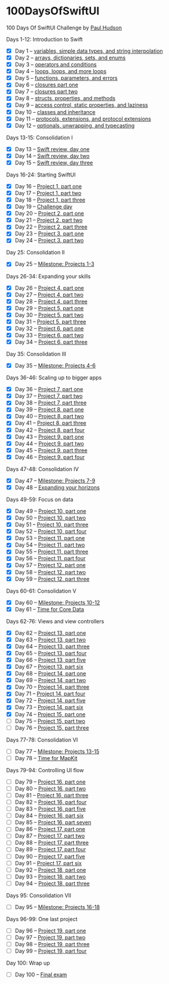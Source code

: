 # 100DaysOfSwiftUI
100 Days Of SwiftUI Challenge by [Paul Hudson](https://www.hackingwithswift.com/100/swiftui)

Days 1-12: Introduction to Swift
- [x] Day 1 – [variables, simple data types, and string interpolation](https://www.hackingwithswift.com/100/swiftui/1)
- [x] Day 2 – [arrays, dictionaries, sets, and enums](https://www.hackingwithswift.com/100/swiftui/2)
- [x] Day 3 – [operators and conditions](https://www.hackingwithswift.com/100/swiftui/3)
- [x] Day 4 – [loops, loops, and more loops](https://www.hackingwithswift.com/100/swiftui/4)
- [x] Day 5 – [functions, parameters, and errors](https://www.hackingwithswift.com/100/swiftui/5)
- [x] Day 6 – [closures part one](https://www.hackingwithswift.com/100/swiftui/6)
- [x] Day 7 – [closures part two](https://www.hackingwithswift.com/100/swiftui/7)
- [x] Day 8 – [structs, properties, and methods](https://www.hackingwithswift.com/100/swiftui/8)
- [x] Day 9 – [access control, static properties, and laziness](https://www.hackingwithswift.com/100/swiftui/9)
- [x] Day 10 – [classes and inheritance](https://www.hackingwithswift.com/100/swiftui/10)
- [x] Day 11 – [protocols, extensions, and protocol extensions](https://www.hackingwithswift.com/100/swiftui/11)
- [x] Day 12 – [optionals, unwrapping, and typecasting](https://www.hackingwithswift.com/100/swiftui/12)

Days 13-15: Consolidation I
- [x] Day 13 – [Swift review, day one](https://www.hackingwithswift.com/100/swiftui/13)
- [x] Day 14 – [Swift review, day two](https://www.hackingwithswift.com/100/swiftui/14)
- [x] Day 15 – [Swift review, day three](https://www.hackingwithswift.com/100/swiftui/15)

Days 16-24: Starting SwiftUI
- [x] Day 16 – [Project 1, part one](https://www.hackingwithswift.com/100/swiftui/16)
- [x] Day 17 – [Project 1, part two](https://www.hackingwithswift.com/100/swiftui/17)
- [x] Day 18 – [Project 1, part three](https://www.hackingwithswift.com/100/swiftui/18)
- [x] Day 19 – [Challenge day](https://www.hackingwithswift.com/100/swiftui/19)
- [x] Day 20 – [Project 2, part one](https://www.hackingwithswift.com/100/swiftui/20)
- [x] Day 21 – [Project 2, part two](https://www.hackingwithswift.com/100/swiftui/21)
- [x] Day 22 – [Project 2, part three](https://www.hackingwithswift.com/100/swiftui/22)
- [x] Day 23 – [Project 3, part one](https://www.hackingwithswift.com/100/swiftui/23)
- [x] Day 24 – [Project 3, part two](https://www.hackingwithswift.com/100/swiftui/24)

Day 25: Consolidation II
- [x] Day 25 – [Milestone: Projects 1-3](https://www.hackingwithswift.com/100/swiftui/25)

Days 26-34: Expanding your skills
- [x] Day 26 – [Project 4, part one](https://www.hackingwithswift.com/100/swiftui/26)
- [x] Day 27 – [Project 4, part two](https://www.hackingwithswift.com/100/swiftui/27)
- [x] Day 28 – [Project 4, part three](https://www.hackingwithswift.com/100/swiftui/28)
- [x] Day 29 – [Project 5, part one](https://www.hackingwithswift.com/100/swiftui/29)
- [x] Day 30 – [Project 5, part two](https://www.hackingwithswift.com/100/swiftui/30)
- [x] Day 31 – [Project 5, part three](https://www.hackingwithswift.com/100/swiftui/31)
- [x] Day 32 – [Project 6, part one](https://www.hackingwithswift.com/100/swiftui/32)
- [x] Day 33 – [Project 6, part two](https://www.hackingwithswift.com/100/swiftui/33)
- [x] Day 34 – [Project 6, part three](https://www.hackingwithswift.com/100/swiftui/34)

Day 35: Consolidation III
- [x] Day 35 – [Milestone: Projects 4-6](https://www.hackingwithswift.com/100/swiftui/35)

Days 36-46: Scaling up to bigger apps
- [x] Day 36 – [Project 7, part one](https://www.hackingwithswift.com/100/swiftui/36)
- [x] Day 37 – [Project 7, part two](https://www.hackingwithswift.com/100/swiftui/37)
- [x] Day 38 – [Project 7, part three](https://www.hackingwithswift.com/100/swiftui/38)
- [x] Day 39 – [Project 8, part one](https://www.hackingwithswift.com/100/swiftui/39)
- [x] Day 40 – [Project 8, part two](https://www.hackingwithswift.com/100/swiftui/40)
- [x] Day 41 – [Project 8, part three](https://www.hackingwithswift.com/100/swiftui/41)
- [x] Day 42 – [Project 8, part four](https://www.hackingwithswift.com/100/swiftui/42)
- [x] Day 43 – [Project 9, part one](https://www.hackingwithswift.com/100/swiftui/43)
- [x] Day 44 – [Project 9, part two](https://www.hackingwithswift.com/100/swiftui/44)
- [x] Day 45 – [Project 9, part three](https://www.hackingwithswift.com/100/swiftui/45)
- [x] Day 46 – [Project 9, part four](https://www.hackingwithswift.com/100/swiftui/46)

Days 47-48: Consolidation IV
- [x] Day 47 – [Milestone: Projects 7-9](https://www.hackingwithswift.com/100/swiftui/47)
- [x] Day 48 – [Expanding your horizons](https://www.hackingwithswift.com/100/swiftui/48)

Days 49-59: Focus on data
- [x] Day 49 – [Project 10, part one](https://www.hackingwithswift.com/100/swiftui/49)
- [x] Day 50 – [Project 10, part two](https://www.hackingwithswift.com/100/swiftui/50)
- [x] Day 51 – [Project 10, part three](https://www.hackingwithswift.com/100/swiftui/51)
- [x] Day 52 – [Project 10, part four](https://www.hackingwithswift.com/100/swiftui/52)
- [x] Day 53 – [Project 11, part one](https://www.hackingwithswift.com/100/swiftui/53)
- [x] Day 54 – [Project 11, part two](https://www.hackingwithswift.com/100/swiftui/54)
- [x] Day 55 – [Project 11, part three](https://www.hackingwithswift.com/100/swiftui/55)
- [x] Day 56 – [Project 11, part four](https://www.hackingwithswift.com/100/swiftui/56)
- [x] Day 57 – [Project 12, part one](https://www.hackingwithswift.com/100/swiftui/57)
- [x] Day 58 – [Project 12, part two](https://www.hackingwithswift.com/100/swiftui/58)
- [x] Day 59 – [Project 12, part three](https://www.hackingwithswift.com/100/swiftui/59)

Days 60-61: Consolidation V
- [x] Day 60 – [Milestone: Projects 10-12](https://www.hackingwithswift.com/100/swiftui/60)
- [x] Day 61 – [Time for Core Data](https://www.hackingwithswift.com/100/swiftui/61)

Days 62-76: Views and view controllers
- [x] Day 62 – [Project 13, part one](https://www.hackingwithswift.com/100/swiftui/62)
- [x] Day 63 – [Project 13, part two](https://www.hackingwithswift.com/100/swiftui/63)
- [x] Day 64 – [Project 13, part three](https://www.hackingwithswift.com/100/swiftui/64)
- [x] Day 65 – [Project 13, part four](https://www.hackingwithswift.com/100/swiftui/65)
- [x] Day 66 – [Project 13, part five](https://www.hackingwithswift.com/100/swiftui/66)
- [x] Day 67 – [Project 13, part six](https://www.hackingwithswift.com/100/swiftui/67)
- [x] Day 68 – [Project 14, part one](https://www.hackingwithswift.com/100/swiftui/68)
- [x] Day 69 – [Project 14, part two](https://www.hackingwithswift.com/100/swiftui/69)
- [x] Day 70 – [Project 14, part three](https://www.hackingwithswift.com/100/swiftui/70)
- [x] Day 71 – [Project 14, part four](https://www.hackingwithswift.com/100/swiftui/71)
- [x] Day 72 – [Project 14, part five](https://www.hackingwithswift.com/100/swiftui/72)
- [x] Day 73 – [Project 14, part six](https://www.hackingwithswift.com/100/swiftui/73)
- [x] Day 74 – [Project 15, part one](https://www.hackingwithswift.com/100/swiftui/74)
- [ ] Day 75 – [Project 15, part two](https://www.hackingwithswift.com/100/swiftui/75)
- [ ] Day 76 – [Project 15, part three](https://www.hackingwithswift.com/100/swiftui/76)

Days 77-78: Consolidation VI
- [ ] Day 77 – [Milestone: Projects 13-15]()
- [ ] Day 78 – [Time for MapKit]()

Days 79-94: Controlling UI flow
- [ ] Day 79 – [Project 16, part one]()
- [ ] Day 80 – [Project 16, part two]()
- [ ] Day 81 – [Project 16, part three]()
- [ ] Day 82 – [Project 16, part four]()
- [ ] Day 83 – [Project 16, part five]()
- [ ] Day 84 – [Project 16, part six]()
- [ ] Day 85 – [Project 16, part seven]()
- [ ] Day 86 – [Project 17, part one]()
- [ ] Day 87 – [Project 17, part two]()
- [ ] Day 88 – [Project 17, part three]()
- [ ] Day 89 – [Project 17, part four]()
- [ ] Day 90 – [Project 17, part five]()
- [ ] Day 91 – [Project 17, part six]()
- [ ] Day 92 – [Project 18, part one]()
- [ ] Day 93 – [Project 18, part two]()
- [ ] Day 94 – [Project 18, part three]()

Days 95: Consolidation VII
- [ ] Day 95 – [Milestone: Projects 16-18]()

Days 96-99: One last project
- [ ] Day 96 – [Project 19, part one]()
- [ ] Day 97 – [Project 19, part two]()
- [ ] Day 98 – [Project 19, part three]()
- [ ] Day 99 – [Project 19, part four]()

Day 100: Wrap up
- [ ] Day 100 – [Final exam]()
